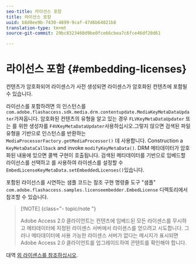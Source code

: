 ```yaml
---
seo-title: 라이선스 포함
title: 라이선스 포함
uuid: b8d8ee9b-7430-4899-9caf-47d6b64021b8
translation-type: tm+mt
source-git-commit: 29bc8323460d9be0fce66cbea7c6fce46df20d61

---
```



# 라이선스 포함 {#embedding-licenses}

컨텐츠가 암호화되어 라이센스가 사전 생성되면 라이센스가 암호화된 컨텐츠에 포함될 수 있습니다.

라이선스를 포함하려면 의 인스턴스를 `com.adobe.flashaccess.sdk.media.drm.contentupdate.MediaKeyMetaDataUpdater`가져옵니다. 암호화된 컨텐츠의 유형을 알고 있는 경우 `FLVKeyMetaDataUpdater` 또는 를 위한 생성자를 `F4VKeyMetaDataUpdater`사용하십시오.그렇지 않으면 검색된 파일 유형을 기반으로 인스턴스를 반환하는 `MediaProcessorFactory.getMediaProcessor()` 데 사용합니다. Construction a `KeyMetaDataCallback` and invoke `modifyKeyMetaData()`. DRM 메타데이터가 암호화된 내용에 있으면 콜백 구현이 호출됩니다. 검색된 메타데이터를 기반으로 임베드할 라이선스를 선택하고 를 사용하여 라이센스를 설정할 수 `EmbedLicenseKeyMetaData.setEmbeddedLicenses()`있습니다.

포함된 라이선스를 시연하는 샘플 코드는 참조 구현 명령줄 도구 &quot;샘플&quot; `com.adobe.flashaccess.samples.licenseembedder.EmbedLicense` 디렉토리에서 참조할 수 있습니다.

>[!NOTE] {class=&quot;- topic/note &quot;}
>
>Adobe Access 2.0 클라이언트는 컨텐츠에 임베드된 모든 라이센스를 무시하고 메타데이터에 지정된 라이센스 서버에서 라이센스를 얻으려고 시도합니다. 그러나 메타데이터에 사용 가능한 라이센스 서버가 없다는 메시지가 표시되면 Adobe Access 2.0 클라이언트를 업그레이드하여 콘텐트를 확인해야 합니다.

대역 [외 라이센스를 참조하십시오](../../aaxs-protecting-content/content-introduction/packaging-options/content-out-of-band-licenses.md).
